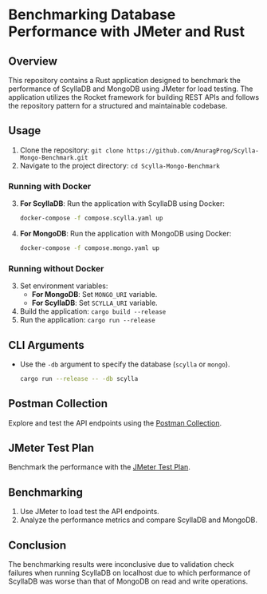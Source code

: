 # Benchmarking Database Performance with JMeter and Rust

## Overview
This repository contains a Rust application designed to benchmark the performance of ScyllaDB and MongoDB using JMeter for load testing. The application utilizes the Rocket framework for building REST APIs and follows the repository pattern for a structured and maintainable codebase.

## Usage
1. Clone the repository: `git clone https://github.com/AnuragProg/Scylla-Mongo-Benchmark.git`
2. Navigate to the project directory: `cd Scylla-Mongo-Benchmark`

### Running with Docker
3. **For ScyllaDB**: Run the application with ScyllaDB using Docker:
    ```bash
    docker-compose -f compose.scylla.yaml up
    ```
4. **For MongoDB**: Run the application with MongoDB using Docker:
    ```bash
    docker-compose -f compose.mongo.yaml up
    ```

### Running without Docker
3. Set environment variables:
   - **For MongoDB**: Set `MONGO_URI` variable.
   - **For ScyllaDB**: Set `SCYLLA_URI` variable.
4. Build the application: `cargo build --release`
5. Run the application: `cargo run --release`

## CLI Arguments
- Use the `-db` argument to specify the database (`scylla` or `mongo`).
  ```bash
  cargo run --release -- -db scylla
  ```

## Postman Collection
Explore and test the API endpoints using the [Postman Collection](https://github.com/AnuragProg/Scylla-Mongo-Benchmark/blob/main/Scylla%20Mongo%20Test.postman_collection.json).

## JMeter Test Plan
Benchmark the performance with the [JMeter Test Plan](https://github.com/AnuragProg/Scylla-Mongo-Benchmark/blob/main/Benchmark%20Test%20Plan.jmx).

## Benchmarking
1. Use JMeter to load test the API endpoints.
2. Analyze the performance metrics and compare ScyllaDB and MongoDB.

## Conclusion
The benchmarking results were inconclusive due to validation check failures when running ScyllaDB on localhost due to which performance of ScyllaDB was worse than that of MongoDB on read and write operations.

